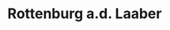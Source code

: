 ---
title: Rottenburg a.d. Laaber
url: /rottenburg-a-d-laaber/
latitude: 48.706
longitude: 12.026
---